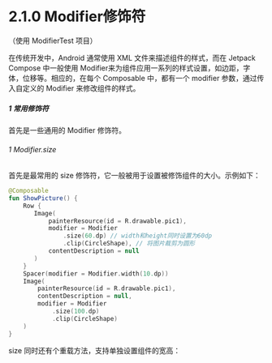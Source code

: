 # 2.1.0 Modifier修饰符

（使用 ModifierTest 项目）

在传统开发中，Android 通常使用 XML 文件来描述组件的样式，而在 Jetpack Compose 中一般使用 Modifier来为组件应用一系列的样式设置，如边距，字体，位移等。相应的，在每个 Composable 中，都有一个 modifier 参数，通过传入自定义的 Modifier 来修改组件的样式。

##### 1 常用修饰符

首先是一些通用的 Modifier 修饰符。

###### 1 Modifier.size

首先是最常用的 size 修饰符，它一般被用于设置被修饰组件的大小。示例如下：

```kotlin
@Composable
fun ShowPicture() {
    Row {
       Image(
           painterResource(id = R.drawable.pic1),
           modifier = Modifier
               .size(60.dp) // width和height同时设置为60dp
               .clip(CircleShape), // 将图片裁剪为圆形
           contentDescription = null
       )
    }
    Spacer(modifier = Modifier.width(10.dp))
    Image(
        painterResource(id = R.drawable.pic1),
        contentDescription = null,
        modifier = Modifier
            .size(100.dp)
            .clip(CircleShape)
    )
}
```

size 同时还有个重载方法，支持单独设置组件的宽高：
